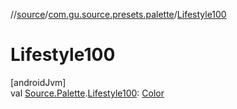 //[source](../../index.md)/[com.gu.source.presets.palette](index.md)/[Lifestyle100](-lifestyle100.md)

# Lifestyle100

[androidJvm]\
val [Source.Palette](../com.gu.source/-source/-palette/index.md).[Lifestyle100](-lifestyle100.md): [Color](https://developer.android.com/reference/kotlin/androidx/compose/ui/graphics/Color.html)
